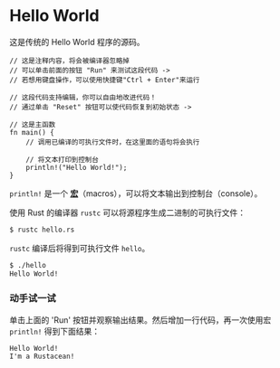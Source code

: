 # Hello World

这是传统的 Hello World 程序的源码。

```rust,editable
// 这是注释内容，将会被编译器忽略掉
// 可以单击前面的按钮 "Run" 来测试这段代码 ->
// 若想用键盘操作，可以使用快捷键"Ctrl + Enter"来运行

// 这段代码支持编辑，你可以自由地改进代码！
// 通过单击 "Reset" 按钮可以使代码恢复到初始状态 ->

// 这是主函数
fn main() {
    // 调用已编译的可执行文件时，在这里面的语句将会执行

    // 将文本打印到控制台
    println!("Hello World!");
}
```

`println!` 是一个 [**宏**][macros]（macros），可以将文本输出到控制台（console）。

使用 Rust 的编译器 `rustc` 可以将源程序生成二进制的可执行文件：

```bash
$ rustc hello.rs
```

`rustc` 编译后将得到可执行文件 `hello`。

```bash
$ ./hello
Hello World!
```

### 动手试一试

单击上面的 'Run' 按钮并观察输出结果。然后增加一行代码，再一次使用宏 `println!` 得到下面结果：

```text
Hello World!
I'm a Rustacean!
```

[macros]: ./macros.html

